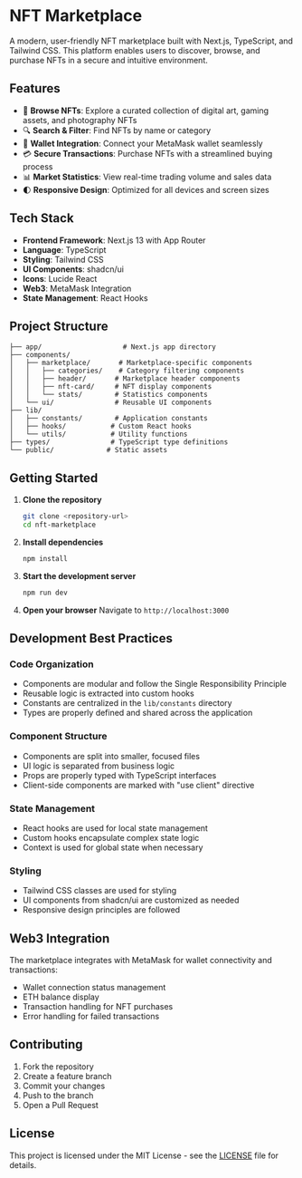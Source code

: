 # NFT Marketplace

A modern, user-friendly NFT marketplace built with Next.js, TypeScript, and Tailwind CSS. This platform enables users to discover, browse, and purchase NFTs in a secure and intuitive environment.



## Features

- 🎨 **Browse NFTs**: Explore a curated collection of digital art, gaming assets, and photography NFTs
- 🔍 **Search & Filter**: Find NFTs by name or category
- 👛 **Wallet Integration**: Connect your MetaMask wallet seamlessly
- 💳 **Secure Transactions**: Purchase NFTs with a streamlined buying process
- 📊 **Market Statistics**: View real-time trading volume and sales data
- 🌓 **Responsive Design**: Optimized for all devices and screen sizes

## Tech Stack

- **Frontend Framework**: Next.js 13 with App Router
- **Language**: TypeScript
- **Styling**: Tailwind CSS
- **UI Components**: shadcn/ui
- **Icons**: Lucide React
- **Web3**: MetaMask Integration
- **State Management**: React Hooks

## Project Structure

```
├── app/                    # Next.js app directory
├── components/            
│   ├── marketplace/       # Marketplace-specific components
│   │   ├── categories/    # Category filtering components
│   │   ├── header/       # Marketplace header components
│   │   ├── nft-card/     # NFT display components
│   │   └── stats/        # Statistics components
│   └── ui/               # Reusable UI components
├── lib/
│   ├── constants/        # Application constants
│   ├── hooks/           # Custom React hooks
│   └── utils/           # Utility functions
├── types/               # TypeScript type definitions
└── public/             # Static assets
```

## Getting Started

1. **Clone the repository**
   ```bash
   git clone <repository-url>
   cd nft-marketplace
   ```

2. **Install dependencies**
   ```bash
   npm install
   ```

3. **Start the development server**
   ```bash
   npm run dev
   ```

4. **Open your browser**
   Navigate to `http://localhost:3000`

## Development Best Practices

### Code Organization
- Components are modular and follow the Single Responsibility Principle
- Reusable logic is extracted into custom hooks
- Constants are centralized in the `lib/constants` directory
- Types are properly defined and shared across the application

### Component Structure
- Components are split into smaller, focused files
- UI logic is separated from business logic
- Props are properly typed with TypeScript interfaces
- Client-side components are marked with "use client" directive

### State Management
- React hooks are used for local state management
- Custom hooks encapsulate complex state logic
- Context is used for global state when necessary

### Styling
- Tailwind CSS classes are used for styling
- UI components from shadcn/ui are customized as needed
- Responsive design principles are followed

## Web3 Integration

The marketplace integrates with MetaMask for wallet connectivity and transactions:

- Wallet connection status management
- ETH balance display
- Transaction handling for NFT purchases
- Error handling for failed transactions

## Contributing

1. Fork the repository
2. Create a feature branch
3. Commit your changes
4. Push to the branch
5. Open a Pull Request

## License

This project is licensed under the MIT License - see the [LICENSE](LICENSE) file for details.
